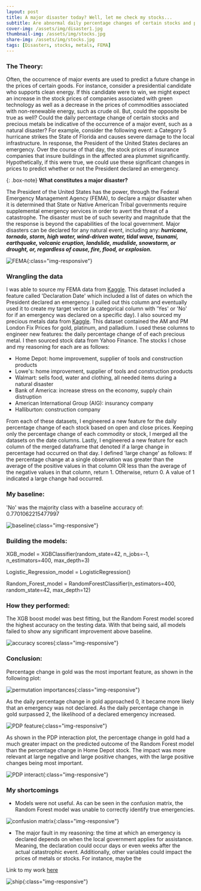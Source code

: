 ```yaml
---
layout: post
title: A major disaster today? Well, let me check my stocks...
subtitle: Are abnormal daily percentage changes of certain stocks and precious metals indicative of a federally declared disaster?
cover-img: /assets/img/disaster1.jpg
thumbnail-img: /assets/img/stocks.jpg
share-img: /assets/img/stocks.jpg
tags: [Disasters, stocks, metals, FEMA]
---
```



### The Theory:

Often, the occurrence of major events are used to predict a future change in the prices of certain goods.  For instance, consider a presidential candidate who supports clean energy.  If this candidate were to win, we might expect an increase in the stock prices of companies associated with green technology as well as a decrease in the prices of commodities associated with non-renewable energy, such as crude oil.  But, could the opposite be true as well?  Could the daily percentage change of certain stocks and precious metals be indicative of the occurrence of a major event, such as a natural disaster?  For example, consider the following event:  a Category 5 hurricane strikes the State of Florida and causes severe damage to the local infrastructure.  In response, the President of the United States declares an emergency.  Over the course of that day, the stock prices of insurance companies that insure buildings in the affected area plummet significantly.  Hypothetically, if this were true, we could use these significant changes in prices to predict whether or not the President declared an emergency. 


{: .box-note}
**What constitutes a major disaster?** 

The President of the United States has the power, through the Federal Emergency Management Agency (FEMA), to declare a major disaster when it is determined that State or Native American Tribal governments require supplemental emergency services in order to avert the threat of a catastrophe.  The disaster must be of such severity and magnitude that the the response is beyond the capabilities of the local government.  Major disasters can be declared for any natural event, including any:  ***hurricane, tornado, storm, high water, wind-driven water, tidal wave, tsunami, earthquake, volcanic eruption, landslide, mudslide, snowstorm, or drought, or, regardless of cause, fire, flood, or explosion.***    
    

![FEMA](/assets/img/FEMA.jpg){:class="img-responsive"}


### Wrangling the data

I was able to source my FEMA data from [Kaggle](https://www.kaggle.com/fema/federal-disasters).  This dataset included a feature called 'Declaration Date' which included a list of dates on which the President declared an emergency.  I pulled out this column and eventually used it to create my target vector (a categorical column with 'Yes' or 'No' for if an emergency was declared on a specific day).  I also sourced my precious metals data from [Kaggle](https://www.kaggle.com/lsind18/daily-london-metal-fix-prices).  This dataset contained the AM and PM London Fix Prices for gold, platinum, and palladium.  I used these columns to engineer new features:  the daily percentage change of of each precious metal.  I then sourced stock data from Yahoo Finance.  The stocks I chose and my reasoning for each are as follows:

- Home Depot:  home improvement, supplier of tools and construction products
- Lowe's:  home improvement, supplier of tools and construction products
- Walmart:  sells food, water and clothing, all needed items during a natural disaster 
- Bank of America:  increase stress on the economy, supply chain distruption 
- American International Group (AIG):  insurancy company
- Halliburton:  construction company

From each of these datasets, I engineered a new feature for the daily percentage change of each stock based on open and close prices.  Keeping only the percentage change of each commodity or stock, I merged all the datasets on the date columns.  Lastly, I engineered a new feature for each column of the merged dataframe that denoted if a large change in percentage had occurred on that day.  I defined 'large change' as follows:  If the percentage change at a single observation was greater than the average of the positive values in that column OR less than the average of the negative values in that column, return 1. Otherwise, return 0.  A value of 1 indicated a large change had occurred.  


### My baseline:

'No' was the majority class with a baseline accuracy of: 0.7701062215477997

![baseline](/assets/img/Baseline.png){:class="img-responsive"}


### Building the models:

XGB_model = XGBClassifier(random_state=42, n_jobs=-1, 
                          n_estimators=400, max_depth=3)

Logistic_Regression_model = LogisticRegression()

Random_Forest_model = RandomForestClassifier(n_estimators=400,
                            random_state=42, max_depth=12)


### How they performed:

The XGB boost model was best fitting, but the Random Forest model scored the highest accuracy on the testing data.  With that being said, all models failed to show any significant improvement above baseline.

![accuracy scores](/assets/img/scores.png){:class="img-responsive"}


### Conclusion:

Percentage change in gold was the most important feature, as shown in the following plot: 

![permutation importances](/assets/img/Perm_imp.png){:class="img-responsive"}


As the daily percentage change in gold approached 0, it became more likely that an emergency was not declared.  As the daily percentage change in gold surpassed 2, the likelihood of a declared emergency increased. 

![PDP feature](/assets/img/PDP_feature.png){:class="img-responsive"}


As shown in the PDP interaction plot, the percentage change in gold had a much greater impact on the predicted outcome of the Random Forest model than the percentage change in Home Depot stock.  The impact was more relevant at large negative and large positive changes, with the large positive changes being most important.

![PDP interact](/assets/img/PDP_interact.png){:class="img-responsive"}


### My shortcomings

- Models were not useful.  As can be seen in the confusion matrix, the Random Forest model was unable to correctly identify true emergencies. 

![confusion matrix](/assets/img/Conf_mat.png){:class="img-responsive"}

- The major fault in my reasoning:  the time at which an emergency is declared depends on when the local government applies for assistance.  Meaning, the declaration could occur days or even weeks after the actual catastrophic event.  Additionally, other variables could impact the prices of metals or stocks.  For instance, maybe the 


Link to my work [here](https://github.com/Collin-Campbell/BuildWeek2/blob/main/project.ipynb)

![ship](/assets/img/ship.jpg){:class="img-responsive"}
